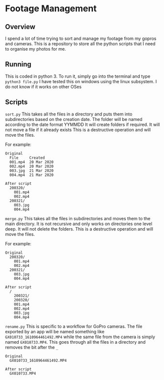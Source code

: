 # Footage Management

## Overview
I spend a lot of time trying to sort and manage my footage from my gopros and cameras. This is a repository to store all the python scripts that I need to organise my photos for me.

## Running
This is coded in python 3. To run it, simply go into the terminal and type `python3 file.py`
I have tested this on windows using the linux subsystem. I do not know if it works on other OSes

## Scripts

`sort.py`
This takes all the files in a directory and puts them into subdirectories based on the creation date.
The folder will be named according to the date format YYMMDD
It will create folders if required.
It will not move a file if it already exists
This is a destructive operation and will move the files.

For example:
```
Original
  File     Created
  001.mp4  20 Mar 2020
  002.mp4  20 Mar 2020
  003.jpg  21 Mar 2020
  004.mp4  21 Mar 2020

After script
  200320/
    001.mp4
    002.mp4
  200321/
    003.jpg
    004.mp4
```

`merge.py`
This takes all the files in subdirectories and moves them to the main directory. It is not recursive and only works on directories one level deep. It will not delete the folders.
This is a destructive operation and will move the files.

For example:
```
Original
  200320/
    001.mp4
    002.mp4
  200321/
    003.jpg
    004.mp4

After script
  /
    200321/
    200320/
    001.mp4
    002.mp4
    003.jpg
    004.mp4
```



`rename.py`
This is specific to a workflow for GoPro cameras. The file exported by an app will be named something like `GX010733_1610964461492.MP4` while the same file from the camera is simply named `GX010733.MP4`. This goes through all the files in a directory and removes the bit after the `_`

```
Original
  GX010733_1610964461492.MP4

After script
  GX010733.MP4
```
